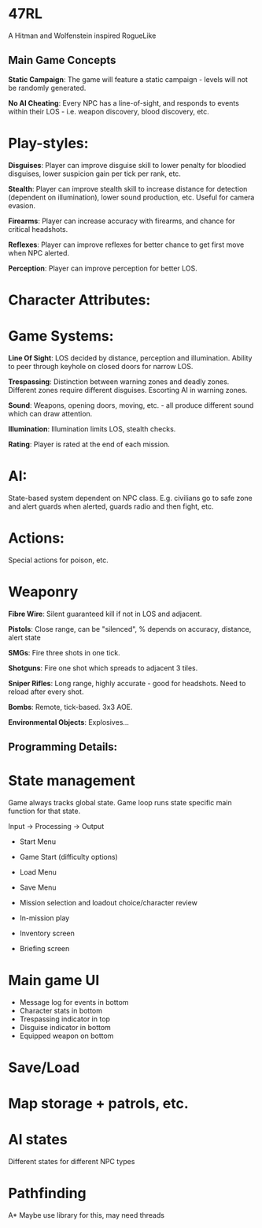 47RL
====
A Hitman and Wolfenstein inspired RogueLike

Main Game Concepts
-------------

__Static Campaign__: The game will feature a static campaign - levels will not be randomly generated.

__No AI Cheating__: Every NPC has a line-of-sight, and responds to events within their LOS - i.e. weapon discovery, blood discovery, etc.

# Play-styles:

__Disguises__: Player can improve disguise skill to lower penalty for bloodied disguises, lower suspicion gain per tick per rank, etc.

__Stealth__: Player can improve stealth skill to increase distance for detection (dependent on illumination), lower sound production, etc. Useful for camera evasion.

__Firearms__: Player can increase accuracy with firearms, and chance for critical headshots.

__Reflexes__: Player can improve reflexes for better chance to get first move when NPC alerted.

__Perception__: Player can improve perception for better LOS.

# Character Attributes:

# Game Systems:

__Line Of Sight__: LOS decided by distance, perception and illumination. Ability to peer through keyhole on closed doors for narrow LOS.

__Trespassing__: Distinction between warning zones and deadly zones. Different zones require different disguises. Escorting AI in warning zones.

__Sound__: Weapons, opening doors, moving, etc. - all produce different sound which can draw attention.

__Illumination__: Illumination limits LOS, stealth checks.

__Rating__: Player is rated at the end of each mission.

# AI:

State-based system dependent on NPC class. E.g. civilians go to safe zone and alert guards when alerted, guards radio and then fight, etc. 

# Actions:

Special actions for poison, etc.

# Weaponry

__Fibre Wire__: Silent guaranteed kill if not in LOS and adjacent.

__Pistols__: Close range, can be "silenced", % depends on accuracy, distance, alert state

__SMGs__: Fire three shots in one tick. 

__Shotguns__: Fire one shot which spreads to adjacent 3 tiles.

__Sniper Rifles__: Long range, highly accurate - good for headshots. Need to reload after every shot.

__Bombs__: Remote, tick-based. 3x3 AOE.

__Environmental Objects__: Explosives...

Programming Details:
--------------------

# State management

Game always tracks global state. Game loop runs state specific main function for that state.

Input -> Processing -> Output

* Start Menu
* Game Start (difficulty options)
* Load Menu
* Save Menu

* Mission selection and loadout choice/character review
* In-mission play
* Inventory screen
* Briefing screen

# Main game UI

* Message log for events in bottom
* Character stats in bottom
* Trespassing indicator in top
* Disguise indicator in bottom
* Equipped weapon on bottom

# Save/Load

# Map storage + patrols, etc.

# AI states

Different states for different NPC types


# Pathfinding

A\* Maybe use library for this, may need threads
